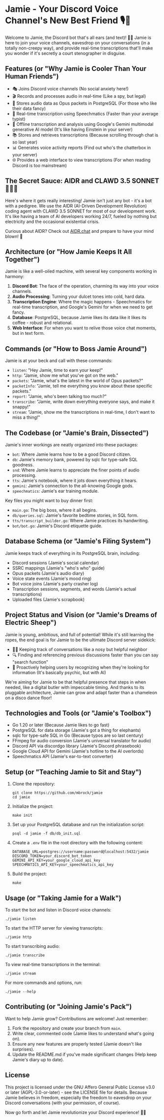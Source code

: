 # Jamie - Your Discord Voice Channel's New Best Friend 🎙️🤖

Welcome to Jamie, the Discord bot that's all ears (and text)! 🦻📝 Jamie is here to join your voice channels, eavesdrop on your conversations (in a totally non-creepy way), and provide real-time transcriptions that'll make you wonder if it's secretly a court stenographer in disguise.

## Features (or "Why Jamie is Cooler Than Your Human Friends")

- 🎭 Joins Discord voice channels (No social anxiety here!)
- 🎬 Records and processes audio in real-time (Like a spy, but legal)
- 💾 Stores audio data as Opus packets in PostgreSQL (For those who like their data fancy)
- 🚀 Real-time transcription using Speechmatics (Faster than your average typist)
- 🧠 Offline transcription and analysis using Google's Gemini multimodal generative AI model (It's like having Einstein in your server)
- 📚 Stores and retrieves transcriptions (Because scrolling through chat is so last year)
- 📊 Generates voice activity reports (Find out who's the chatterbox in your server)
- 🌐 Provides a web interface to view transcriptions (For when reading Discord is too mainstream)

## The Secret Sauce: AIDR and CLAWD 3.5 SONNET 🧙‍♂️✨

Here's where it gets really interesting! Jamie isn't just any bot - it's a bot with a pedigree. We use the AIDR (AI-Driven Development Revolution) coding agent with CLAWD 3.5 SONNET for most of our development work. It's like having a team of AI developers working 24/7, fueled by nothing but electricity and the occasional existential crisis.

Curious about AIDR? Check out [AIDR.chat](https://AIDR.chat) and prepare to have your mind blown! 🤯

## Architecture (or "How Jamie Keeps It All Together")

Jamie is like a well-oiled machine, with several key components working in harmony:

1. **Discord Bot**: The face of the operation, charming its way into your voice channels.
2. **Audio Processing**: Turning your dulcet tones into cold, hard data.
3. **Transcription Engine**: Where the magic happens - Speechmatics for real-time transcription, and Google's Gemini for when we need to get fancy.
4. **Database**: PostgreSQL, because Jamie likes its data like it likes its coffee - robust and relational.
5. **Web Interface**: For when you want to relive those voice chat moments, but in text form.

## Commands (or "How to Boss Jamie Around")

Jamie is at your beck and call with these commands:

- `listen`: "Hey Jamie, time to earn your keep!"
- `http`: "Jamie, show me what you've got on the web."
- `packets`: "Jamie, what's the latest in the world of Opus packets?"
- `packetInfo`: "Jamie, tell me everything you know about these specific packets."
- `report`: "Jamie, who's been talking too much?"
- `transcribe`: "Jamie, write down everything everyone says, and make it snappy!"
- `stream`: "Jamie, show me the transcriptions in real-time, I don't want to miss a thing!"

## The Codebase (or "Jamie's Brain, Dissected")

Jamie's inner workings are neatly organized into these packages:

- `bot`: Where Jamie learns how to be a good Discord citizen.
- `db`: Jamie's memory bank, powered by sqlc for type-safe SQL goodness.
- `snd`: Where Jamie learns to appreciate the finer points of audio processing.
- `tts`: Jamie's notebook, where it jots down everything it hears.
- `gemini`: Jamie's connection to the all-knowing Google gods.
- `speechmatics`: Jamie's ear training module.

Key files you might want to buy dinner first:

- `main.go`: The big boss, where it all begins.
- `db/queries.sql`: Jamie's favorite bedtime stories, in SQL form.
- `tts/transcript_builder.go`: Where Jamie practices its handwriting.
- `bot/bot.go`: Jamie's Discord etiquette guide.

## Database Schema (or "Jamie's Filing System")

Jamie keeps track of everything in its PostgreSQL brain, including:

- Discord sessions (Jamie's social calendar)
- SSRC mappings (Jamie's "who's who" guide)
- Opus packets (Jamie's audio diary)
- Voice state events (Jamie's mood ring)
- Bot voice joins (Jamie's party crasher log)
- Transcription sessions, segments, and words (Jamie's actual transcriptions)
- Uploaded files (Jamie's scrapbook)

## Project Status and Vision (or "Jamie's Dreams of Electric Sheep")

Jamie is young, ambitious, and full of potential! While it's still learning the ropes, the end goal is for Jamie to be the ultimate Discord server sidekick:

- 🕵️‍♂️ Keeping track of conversations like a nosy but helpful neighbor
- 🔍 Finding and referencing previous discussions faster than you can say "search function"
- 🧠 Proactively helping users by recognizing when they're looking for information (It's basically psychic, but with AI)

We're aiming for Jamie to be that helpful presence that steps in when needed, like a digital butler with impeccable timing. And thanks to its pluggable architecture, Jamie can grow and adapt faster than a chameleon on a disco dance floor!

## Technologies and Tools (or "Jamie's Toolbox")

- Go 1.20 or later (Because Jamie likes to go fast)
- PostgreSQL for data storage (Jamie's got a thing for elephants)
- sqlc for type-safe SQL in Go (Because typos are so last century)
- FFmpeg for audio conversion (Jamie's universal translator for audio)
- Discord API via discordgo library (Jamie's Discord phrasebook)
- Google Cloud API for Gemini (Jamie's hotline to the AI overlords)
- Speechmatics API (Jamie's ear-to-text converter)

## Setup (or "Teaching Jamie to Sit and Stay")

1. Clone the repository:
   ```
   git clone https://github.com/mbrock/jamie
   cd jamie
   ```

2. Initialize the project:
   ```
   make init
   ```

3. Set up your PostgreSQL database and run the initialization script:
   ```
   psql -d jamie -f db/db_init.sql
   ```

4. Create a `.env` file in the root directory with the following content:
   ```
   DATABASE_URL=postgres://username:password@localhost:5432/jamie
   DISCORD_TOKEN=your_discord_bot_token
   GEMINI_API_KEY=your_google_cloud_api_key
   SPEECHMATICS_API_KEY=your_speechmatics_api_key
   ```

5. Build the project:
   ```
   make
   ```

## Usage (or "Taking Jamie for a Walk")

To start the bot and listen in Discord voice channels:
```
./jamie listen
```

To start the HTTP server for viewing transcripts:
```
./jamie http
```

To start transcribing audio:
```
./jamie transcribe
```

To view real-time transcriptions in the terminal:
```
./jamie stream
```

For more commands and options, run:
```
./jamie --help
```

## Contributing (or "Joining Jamie's Pack")

Want to help Jamie grow? Contributions are welcome! Just remember:

1. Fork the repository and create your branch from `main`.
2. Write clear, commented code (Jamie likes to understand what's going on).
3. Ensure any new features are properly tested (Jamie doesn't like surprises).
4. Update the README.md if you've made significant changes (Help keep Jamie's diary up to date).

## License

This project is licensed under the GNU Affero General Public License v3.0 or later (AGPL-3.0-or-later) - see the LICENSE file for details. Because Jamie believes in freedom, especially the freedom to eavesdrop on your Discord conversations (with your permission, of course).

Now go forth and let Jamie revolutionize your Discord experience! 🚀🎉
